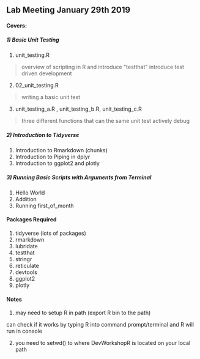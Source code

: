 ## Lab Meeting January 29th 2019 

#### Covers:
#####  1) Basic Unit Testing 

1. unit_testing.R 
> overview of scripting in R and introduce "testthat" 
> introduce test driven development 
2. 02_unit_testing.R
> writing a basic unit test
3. unit_testing_a.R , unit_testing_b.R, unit_testing_c.R 
> three different functions that can the same unit test 
> actively debug 

#####  2) Introduction to Tidyverse 

1. Introduction to Rmarkdown (chunks) 
2. Introduction to Piping in dplyr 
3. Introduction to ggplot2 and plotly 

#####  3) Running Basic Scripts with Arguments from Terminal 

1. Hello World 
2. Addition 
3. Running first_of_month 



#### Packages Required 
1. tidyverse (lots of packages) 
2. rmarkdown 
3. lubridate 
4. testthat 
5. stringr
6. reticulate
7. devtools 
8. ggplot2
9. plotly

#### Notes 
1. may need to setup R in path (export R bin to the path)

can check if it works by typing R into command prompt/terminal and R will run in console 

2. you need to setwd() to where DevWorkshopR is located on your local path 

